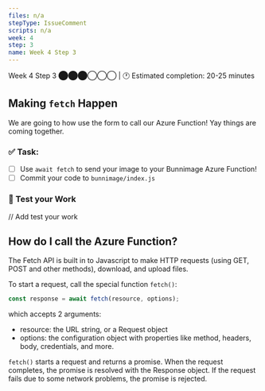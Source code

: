 ```yaml
---
files: n/a
stepType: IssueComment
scripts: n/a
week: 4
step: 3
name: Week 4 Step 3
---
```

Week 4 Step 3 ⬤⬤⬤◯◯◯ | 🕐 Estimated completion: 20-25 minutes

## Making `fetch` Happen
We are going to how use the form to call our Azure Function! Yay things are coming together.

### ✅  Task:
- [ ] Use `await fetch` to send your image to your Bunnimage Azure Function!
- [ ] Commit your code to `bunnimage/index.js`

### 🚧 Test your Work
// Add test your work

## How do I call the Azure Function?

The Fetch API is built in to Javascript to make HTTP requests (using GET, POST and other methods), download, and upload files.

To start a request, call the special function `fetch()`:

```javascript 
const response = await fetch(resource, options);
```

which accepts 2 arguments:
- resource: the URL string, or a Request object
- options: the configuration object with properties like method, headers, body, credentials, and more.

`fetch()` starts a request and returns a promise. When the request completes, the promise is resolved with the Response object. If the request fails due to some network problems, the promise is rejected.

